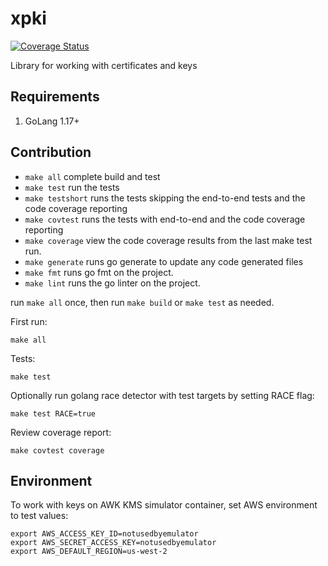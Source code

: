 # xpki

[![Coverage Status](https://coveralls.io/repos/github/effective-security/xpki/badge.svg?branch=main)](https://coveralls.io/github/effective-security/xpki?branch=main)

Library for working with certificates and keys

## Requirements

1. GoLang 1.17+

## Contribution

* `make all` complete build and test
* `make test` run the tests
* `make testshort` runs the tests skipping the end-to-end tests and the code coverage reporting
* `make covtest` runs the tests with end-to-end and the code coverage reporting
* `make coverage` view the code coverage results from the last make test run.
* `make generate` runs go generate to update any code generated files
* `make fmt` runs go fmt on the project.
* `make lint` runs the go linter on the project.

run `make all` once, then run `make build` or `make test` as needed.

First run:

    make all

Tests:

    make test

Optionally run golang race detector with test targets by setting RACE flag:

    make test RACE=true

Review coverage report:

    make covtest coverage

## Environment 

To work with keys on AWK KMS simulator container, set AWS environment to test values:

```
export AWS_ACCESS_KEY_ID=notusedbyemulator
export AWS_SECRET_ACCESS_KEY=notusedbyemulator
export AWS_DEFAULT_REGION=us-west-2
```
